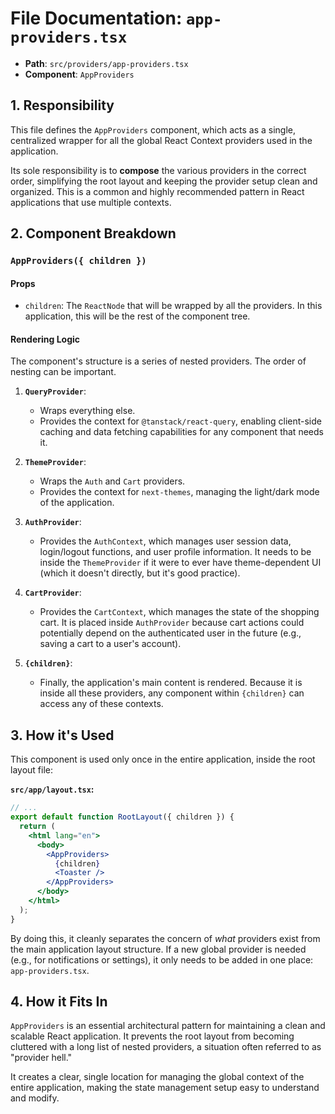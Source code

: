 
# File Documentation: `app-providers.tsx`

-   **Path**: `src/providers/app-providers.tsx`
-   **Component**: `AppProviders`

## 1. Responsibility

This file defines the `AppProviders` component, which acts as a single, centralized wrapper for all the global React Context providers used in the application.

Its sole responsibility is to **compose** the various providers in the correct order, simplifying the root layout and keeping the provider setup clean and organized. This is a common and highly recommended pattern in React applications that use multiple contexts.

## 2. Component Breakdown

### `AppProviders({ children })`

#### Props
-   `children`: The `ReactNode` that will be wrapped by all the providers. In this application, this will be the rest of the component tree.

#### Rendering Logic
The component's structure is a series of nested providers. The order of nesting can be important.

1.  **`QueryProvider`**:
    -   Wraps everything else.
    -   Provides the context for `@tanstack/react-query`, enabling client-side caching and data fetching capabilities for any component that needs it.

2.  **`ThemeProvider`**:
    -   Wraps the `Auth` and `Cart` providers.
    -   Provides the context for `next-themes`, managing the light/dark mode of the application.

3.  **`AuthProvider`**:
    -   Provides the `AuthContext`, which manages user session data, login/logout functions, and user profile information. It needs to be inside the `ThemeProvider` if it were to ever have theme-dependent UI (which it doesn't directly, but it's good practice).

4.  **`CartProvider`**:
    -   Provides the `CartContext`, which manages the state of the shopping cart. It is placed inside `AuthProvider` because cart actions could potentially depend on the authenticated user in the future (e.g., saving a cart to a user's account).

5.  **`{children}`**:
    -   Finally, the application's main content is rendered. Because it is inside all these providers, any component within `{children}` can access any of these contexts.

## 3. How it's Used

This component is used only once in the entire application, inside the root layout file:

**`src/app/layout.tsx`:**
```jsx
// ...
export default function RootLayout({ children }) {
  return (
    <html lang="en">
      <body>
        <AppProviders>
          {children}
          <Toaster />
        </AppProviders>
      </body>
    </html>
  );
}
```
By doing this, it cleanly separates the concern of *what* providers exist from the main application layout structure. If a new global provider is needed (e.g., for notifications or settings), it only needs to be added in one place: `app-providers.tsx`.

## 4. How it Fits In

`AppProviders` is an essential architectural pattern for maintaining a clean and scalable React application. It prevents the root layout from becoming cluttered with a long list of nested providers, a situation often referred to as "provider hell."

It creates a clear, single location for managing the global context of the entire application, making the state management setup easy to understand and modify.
